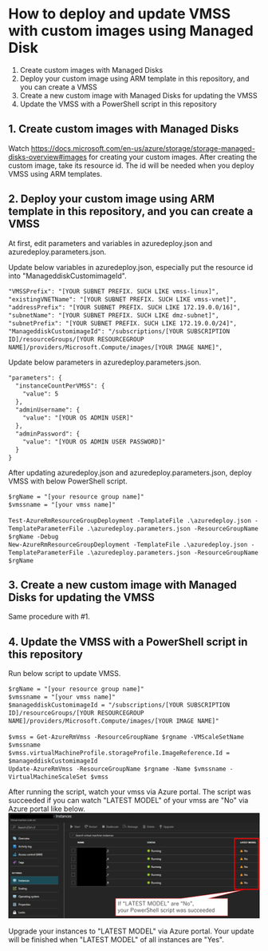 # How to deploy and update VMSS with custom images using Managed Disk
1. Create custom images with Managed Disks
1. Deploy your custom image using ARM template in this repository, and you can create a VMSS
1. Create a new custom image with Managed Disks for updating the VMSS
1. Update the VMSS with a PowerShell script in this repository

## 1. Create custom images with Managed Disks
Watch https://docs.microsoft.com/en-us/azure/storage/storage-managed-disks-overview#images for creating your custom images.
After creating the custom image, take its resource id. The id will be needed when you deploy VMSS using ARM templates.


## 2. Deploy your custom image using ARM template in this repository, and you can create a VMSS
At first, edit parameters and variables in azuredeploy.json and azuredeploy.parameters.json. 

Update below variables in azuredeploy.json, especially put the resource id into "ManageddiskCustomimageId".

    "VMSSPrefix": "[YOUR SUBNET PREFIX. SUCH LIKE vmss-linux]",
    "existingVNETName": "[YOUR SUBNET PREFIX. SUCH LIKE vmss-vnet]",
    "addressPrefix": "[YOUR SUBNET PREFIX. SUCH LIKE 172.19.0.0/16]",
    "subnetName": "[YOUR SUBNET PREFIX. SUCH LIKE dmz-subnet]",
    "subnetPrefix": "[YOUR SUBNET PREFIX. SUCH LIKE 172.19.0.0/24]",
    "ManageddiskCustomimageId": "/subscriptions/[YOUR SUBSCRIPTION ID]/resourceGroups/[YOUR RESOURCEGROUP NAME]/providers/Microsoft.Compute/images/[YOUR IMAGE NAME]",


Update below parameters in azuredeploy.parameters.json.

    "parameters": {
      "instanceCountPerVMSS": {
        "value": 5
      },
      "adminUsername": {
        "value": "[YOUR OS ADMIN USER]"
      },
      "adminPassword": {
        "value": "[YOUR OS ADMIN USER PASSWORD]"
      }
    }

After updating azuredeploy.json and azuredeploy.parameters.json, deploy VMSS with below PowerShell script.

    $rgName = "[your resource group name]"
    $vmssname = "[your vmss name]"
    
    Test-AzureRmResourceGroupDeployment -TemplateFile .\azuredeploy.json -TemplateParameterFile .\azuredeploy.parameters.json -ResourceGroupName $rgName -Debug
    New-AzureRmResourceGroupDeployment -TemplateFile .\azuredeploy.json -TemplateParameterFile .\azuredeploy.parameters.json -ResourceGroupName $rgName


## 3. Create a new custom image with Managed Disks for updating the VMSS
Same procedure with #1.

## 4. Update the VMSS with a PowerShell script in this repository
Run below script to update VMSS.

    $rgName = "[your resource group name]"
    $vmssname = "[your vmss name]"
    $manageddiskCustomimageId = "/subscriptions/[YOUR SUBSCRIPTION ID]/resourceGroups/[YOUR RESOURCEGROUP NAME]/providers/Microsoft.Compute/images/[YOUR IMAGE NAME]"
    
    $vmss = Get-AzureRmVmss -ResourceGroupName $rgname -VMScaleSetName $vmssname
    $vmss.virtualMachineProfile.storageProfile.ImageReference.Id = $manageddiskCustomimageId
    Update-AzureRmVmss -ResourceGroupName $rgname -Name $vmssname -VirtualMachineScaleSet $vmss

After running the script, watch your vmss via Azure portal. The script was succeeded if you can watch "LATEST MODEL" of your vmss are "No" via Azure portal like below.
![VMSS Model Update](https://raw.githubusercontent.com/normalian/VMSS-Deploy-Update-With-ManagedDisk/master/fig.png "VMSS Model Update")

Upgrade your instances to "LATEST MODEL" via Azure portal. Your update will be finished when "LATEST MODEL" of all instances are "Yes".


